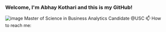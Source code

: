### Welcome, I'm Abhay Kothari and this is my GitHub!
![image](https://github.com/abhayk23/abhayk23/assets/87490822/b91e9c50-6b7b-4520-8a3b-6ba6106b2814) Master of Science in Business Analytics Candidate @USC
📫 How to reach me:
<!--
**abhayk23/abhayk23** is a ✨ _special_ ✨ repository because its `README.md` (this file) appears on your GitHub profile.

Here are some ideas to get you started:

- 🔭 I’m currently working on ...
- 🌱 I’m currently learning ...
- 👯 I’m looking to collaborate on ...
- 🤔 I’m looking for help with ...
- 💬 Ask me about ...
- 📫 How to reach me: ...
- 😄 Pronouns: ...
- ⚡ Fun fact: ...
-->
